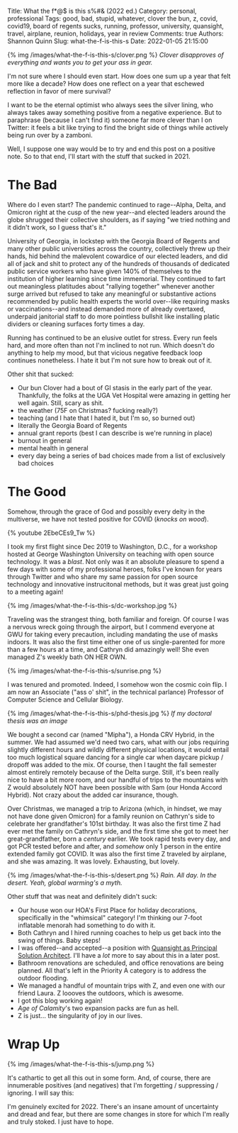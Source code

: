 Title: What the f*@$ is this s%#& (2022 ed.)
Category: personal, professional
Tags: good, bad, stupid, whatever, clover the bun, z, covid, covid19, board of regents sucks, running, professor, university, quansight, travel, airplane, reunion, holidays, year in review
Comments: true
Authors: Shannon Quinn
Slug: what-the-f-is-this-s
Date: 2022-01-05 21:15:00

{% img /images/what-the-f-is-this-s/clover.png %}
*Clover disapproves of everything and wants you to get your ass in gear.*

I'm not sure where I should even start. How does one sum up a year that felt more like a decade? How does one reflect on a year that eschewed reflection in favor of mere survival?

I want to be the eternal optimist who always sees the silver lining, who always takes away something positive from a negative experience. But to paraphrase (because I can't find it) someone far more clever than I on Twitter: it feels a bit like trying to find the bright side of things while actively being run over by a zamboni.

Well, I suppose one way would be to try and end this post on a positive note. So to that end, I'll start with the stuff that sucked in 2021.

# The Bad

Where do I even start? The pandemic continued to rage--Alpha, Delta, and Omicron right at the cusp of the new year--and elected leaders around the globe shrugged their collective shoulders, as if saying "we tried nothing and it didn't work, so I guess that's it."

University of Georgia, in lockstep with the Georgia Board of Regents and many other public universities across the country, collectively threw up their hands, hid behind the malevolent cowardice of our elected leaders, and did all of jack and shit to protect any of the hundreds of thousands of dedicated public service workers who have given 140% of themselves to the institution of higher learning since time immemorial. They continued to fart out meaningless platitudes about "rallying together" whenever another surge arrived but refused to take any meaningful or substantive actions recommended by public health experts the world over--like requiring masks or vaccinations--and instead demanded more of already overtaxed, underpaid janitorial staff to do more pointless bullshit like installing platic dividers or cleaning surfaces forty times a day.

Running has continued to be an elusive outlet for stress. Every run feels hard, and more often than not I'm inclined to not run. Which doesn't do anything to help my mood, but that vicious negative feedback loop continues nonetheless. I hate it but I'm not sure how to break out of it.

Other shit that sucked:

 - Our bun Clover had a bout of GI stasis in the early part of the year. Thankfully, the folks at the UGA Vet Hospital were amazing in getting her well again. Still, scary as shit.
 - the weather (75F on Christmas? fucking really?)
 - teaching (and I hate that I hated it, but I'm so, so burned out)
 - literally the Georgia Board of Regents
 - annual grant reports (best I can describe is we're running in place)
 - burnout in general
 - mental health in general
 - every day being a series of bad choices made from a list of exclusively bad choices

# The Good

Somehow, through the grace of God and possibly every deity in the multiverse, we have not tested positive for COVID (*knocks on wood*).

{% youtube 2EbeCEs9_Tw %}

I took my first flight since Dec 2019 to Washington, D.C., for a workshop hosted at George Washington University on teaching with open source technology. It was a *blast*. Not only was it an absolute pleasure to spend a few days with some of my professional heroes, folks I've known for years through Twitter and who share my same passion for open source technology and innovative instrucitonal methods, but it was great just going to a meeting again!

{% img /images/what-the-f-is-this-s/dc-workshop.jpg %}

Traveling was the strangest thing, both familiar and foreign. Of course I was a nervous wreck going through the airport, but I commend everyone at GWU for taking every precaution, including mandating the use of masks indoors. It was also the first time either one of us single-parented for more than a few hours at a time, and Cathryn did amazingly well! She even managed Z's weekly bath ON HER OWN.

{% img /images/what-the-f-is-this-s/sunrise.png %}

I was tenured and promoted. Indeed, I somehow won the cosmic coin flip. I am now an Associate ("ass o' shit", in the technical parlance) Professor of Computer Science and Cellular Biology.

{% img /images/what-the-f-is-this-s/phd-thesis.jpg %}
*If my doctoral thesis was an image*

We bought a second car (named "Mipha"), a Honda CRV Hybrid, in the summer. We had assumed we'd need two cars, what with our jobs requiring slightly different hours and wildly different physical locations, it would entail too much logistical square dancing for a single car when daycare pickup / dropoff was added to the mix. Of course, then I taught the fall semester almost entirely remotely because of the Delta surge. Still, it's been really nice to have a bit more room, and our handful of trips to the mountains with Z would absolutely NOT have been possible with Sam (our Honda Accord Hybrid). Not crazy about the added car insurance, though.

Over Christmas, we managed a trip to Arizona (which, in hindset, we may not have done given Omicron) for a family reunion on Cathryn's side to celebrate her grandfather's 101st birthday. It was also the first time Z had ever met the family on Cathryn's side, and the first time she got to meet her great-grandfather, born a *century* earlier. We took rapid tests every day, and got PCR tested before and after, and *somehow* only 1 person in the entire extended family got COVID. It was also the first time Z traveled by airplane, and she was amazing. It was lovely. Exhausting, but lovely.

{% img /images/what-the-f-is-this-s/desert.png %}
*Rain. All day. In the desert. Yeah, global warming's a myth.*

Other stuff that was neat and definitely didn't suck:

 - Our house won our HOA's First Place for holiday decorations, specifically in the "whimsical" category! I'm thinking our 7-foot inflatable menorah had something to do with it.
 - Both Cathryn and I hired running coaches to help us get back into the swing of things. Baby steps!
 - I was offered--and accepted--a position with [Quansight as Principal Solution Architect](https://quansight.com). I'll have a *lot* more to say about this in a later post.
 - Bathroom renovations are scheduled, and office renovations are being planned. All that's left in the Priority A category is to address the outdoor flooding.
 - We managed a handful of mountain trips with Z, and even one with our friend Laura. Z loooves the outdoors, which is awesome.
 - I got this blog working again!
 - *Age of Calamity*'s two expansion packs are fun as hell.
 - Z is just... the singularity of joy in our lives.
 
# Wrap Up

{% img /images/what-the-f-is-this-s/jump.png %}

It's cathartic to get all this out in some form. And, of course, there are innumerable positives (and negatives) that I'm forgetting / suppressing / ignoring. I will say this:

I'm genuinely excited for 2022. There's an insane amount of uncertainty and dread and fear, but there are some changes in store for which I'm really and truly stoked. I just have to hope.